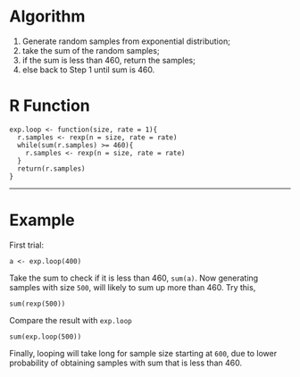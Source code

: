 Algorithm
========

1. Generate random samples from exponential distribution;
2. take the sum of the random samples;
3. if the sum is less than 460, return the samples;
4. else back to Step 1 until sum is 460.

R Function
========
```{coffee}
exp.loop <- function(size, rate = 1){
  r.samples <- rexp(n = size, rate = rate)
  while(sum(r.samples) >= 460){
    r.samples <- rexp(n = size, rate = rate)
  }
  return(r.samples)
}
```
---
Example
========
First trial:
```{coffee}
a <- exp.loop(400)
```
Take the sum to check if it is less than 460, `sum(a)`. Now generating samples with size `500`, will likely to sum up more than 460. Try this,
```{coffee}
sum(rexp(500))
```
Compare the result with `exp.loop`
```{coffee}
sum(exp.loop(500))
```
Finally, looping will take long for sample size starting at `600`, due to lower probability of obtaining samples with sum that is less than 460.
